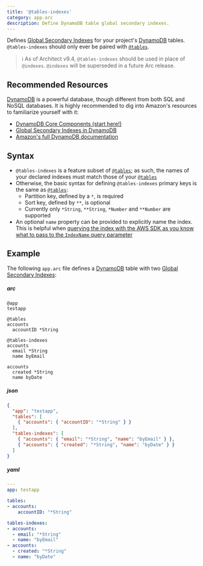 ```yaml
---
title: '@tables-indexes'
category: app.arc
description: Define DynamoDB table global secondary indexes.
---
```


Defines [Global Secondary Indexes][gsi] for your project's [DynamoDB][ddb] tables. `@tables-indexes` should only ever be paired with [`@tables`][tables].

> ℹ️  As of Architect v9.4, `@tables-indexes` should be used in place of `@indexes`. `@indexes` will be superseded in a future Arc release.

## Recommended Resources

[DynamoDB][ddb] is a powerful database, though different from both SQL and NoSQL databases. It is highly recommended to dig into Amazon's resources to familiarize yourself with it:

- [DynamoDB Core Components (start here!)][core]
- [Global Secondary Indexes in DynamoDB][gsi]
- [Amazon's full DynamoDB documentation][ddb]

## Syntax

- `@tables-indexes` is a feature subset of [`@tables`][tables]; as such, the names of your declared indexes must match those of your [`@tables`][tables]
- Otherwise, the basic syntax for defining `@tables-indexes` primary keys is the same as [`@tables`][tables]:
  - Partition key, defined by a `*`, is required
  - Sort key, defined by `**`, is optional
  - Currently only `*String`, `**String`, `*Number` and `**Number` are supported
- An optional `name` property can be provided to explicitly name the index. This is helpful when [querying the index with the AWS SDK as you know what to pass to the `IndexName` query parameter](https://docs.aws.amazon.com/AWSJavaScriptSDK/latest/AWS/DynamoDB/DocumentClient.html#query-property)

## Example

The following `app.arc` file defines a [DynamoDB][ddb] table with two [Global Secondary Indexes][gsi]:

<arc-viewer default-tab=arc>
<div slot=contents>
<arc-tab label=arc>
<h5>arc</h5>
<div slot=content>

```arc
@app
testapp

@tables
accounts
  accountID *String

@tables-indexes
accounts
  email *String
  name byEmail

accounts
  created *String
  name byDate
```
</div>
</arc-tab>

<arc-tab label=json>
<h5>json</h5>
<div slot=content>

```json
{
  "app": "testapp",
  "tables": [
    { "accounts": { "accountID": "*String" } }
  ],
  "tables-indexes": [
    { "accounts": { "email": "*String", "name": "byEmail" } },
    { "accounts": { "created": "*String", "name": "byDate" } }
  ]
}
```
</div>
</arc-tab>

<arc-tab label=yaml>
<h5>yaml</h5>
<div slot=content>

```yaml
---
app: testapp

tables:
- accounts:
    accountID: "*String"

tables-indexes:
- accounts:
  - email: "*String"
  - name: "byEmail"
- accounts:
  - created: "*String"
  - name: "byDate"
```
</div>
</arc-tab>

</div>
</arc-viewer>

[tables]: tables
[core]: https://docs.aws.amazon.com/amazondynamodb/latest/developerguide/HowItWorks.CoreComponents.html
[ddb]: https://aws.amazon.com/documentation/dynamodb/
[gsi]: https://docs.aws.amazon.com/amazondynamodb/latest/developerguide/GSI.html
